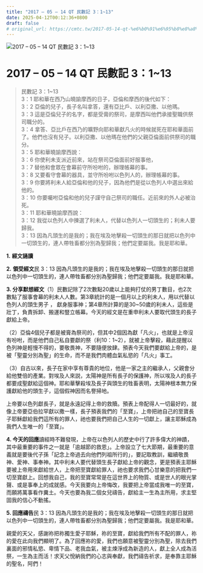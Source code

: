 ```yaml
---
title: "2017 – 05 – 14 QT 民數記 3：1~13"
date: 2025-04-12T00:12:36+0800
draft: false
# original_url: https://cmtc.tw/2017-05-14-qt-%e6%b0%91%e6%95%b8%e8%a8%98-3%ef%bc%9a113
---
```


![2017 – 05 – 14 QT 民數記 3：1\~13](/images/qt.jpg   "2017 – 05 – 14 QT 民數記 3：1\~13")

# 2017 – 05 – 14 QT 民數記 3：1\~13

> 民數記 3：1\~13  
> 3：1 耶和華在西乃山曉諭摩西的日子，亞倫和摩西的後代如下：  
> 3：2 亞倫的兒子，長子名叫拿答，還有亞比戶、以利亞撒、以他瑪。  
> 3：3 這是亞倫兒子的名字，都是受膏的祭司，是摩西叫他們承接聖職供祭司職分的。  
> 3：4 拿答、亞比戶在西乃的曠野向耶和華獻凡火的時候就死在耶和華面前了。他們也沒有兒子。以利亞撒、以他瑪在他們的父親亞倫面前供祭司的職分。  
> 3：5 耶和華曉諭摩西說：  
> 3：6 你使利未支派近前來，站在祭司亞倫面前好服事他，  
> 3：7 替他和會眾在會幕前守所吩咐的，辦理帳幕的事。  
> 3：8 又要看守會幕的器具，並守所吩咐以色列人的，辦理帳幕的事。  
> 3：9 你要將利未人給亞倫和他的兒子，因為他們是從以色列人中選出來給他的。  
> 3：10 你要囑咐亞倫和他的兒子謹守自己祭司的職任。近前來的外人必被治死。  
> 3：11 耶和華曉諭摩西說：  
> 3：12 我從以色列人中揀選了利未人，代替以色列人一切頭生的；利未人要歸我。  
> 3：13 因為凡頭生的是我的；我在埃及地擊殺一切頭生的那日就把以色列中一切頭生的，連人帶牲畜都分別為聖歸我；他們定要屬我。我是耶和華。

**1.** **經文誦讀**

**2.** **領受經文**民 3：13 因為凡頭生的是我的；我在埃及地擊殺一切頭生的那日就把以色列中一切頭生的，連人帶牲畜都分別為聖歸我；他們定要屬我。我是耶和華。

**3. 分享默想經文**（1）民數記除了2次數點20歲以上能夠打仗的男丁數目，也2次數點了服事會幕的利未人人數。第3章統計的是一個月以上的利未人，用以代替以色列人的頭生男子 ， 獻身服事神；第4章所計算的是30\~50歲的利未人，這些是壯丁，負責拆卸、搬運和豎立帳幕。今天的經文是在重申利未人要取代頭生的長子獻給上帝。

（2）亞倫4個兒子都是被膏為祭司的，但其中2個因為獻「凡火」，也就是上帝沒有吩咐，而是他們自己私自要獻的祭（利10：1\~2），就被上帝擊殺，藉此提醒以色列神是輕慢不得的，要敬畏神，不要隨便放肆。預表今天我們要獻給上帝的，是被「聖靈分別為聖」的生命，而不是我們肉體血氣私慾的「凡火」事工。

（3）自古以來，長子在家中享有尊貴的地位，他是一家之主的繼承人，父親會分給他雙倍的產業。對埃及人來説，太陽神是所有長子的保護神，所以埃及人的長子都要成聖獻給這個神。耶和華擊殺埃及長子與頭生的牲畜表明，太陽神根本無力保護獻給他的頭生子，這個假神因而名譽掃地。

上帝要以色列獻長子，就是永遠記得上帝的救贖。預表上帝配得人一切最好的，就像上帝要亞伯拉罕獻以撒一樣，長子預表我們的「至寶」，上帝把祂自己的至寶長子耶穌獻給我們這所有的罪人，祂也要我們把自己人生的一切獻上，讓主耶穌成為我們人生唯一的「至寶」。

**4. 今天的回應**讀經時不難發現，上帝在以色列人的歷史中行了許多偉大的神蹟，其中最重要的事件之一就是「逾越節的救恩」。上帝設立了七大節期，最重要的意義就是要後代子孫「記念上帝過去向他們列祖所行的」，要記取教訓，繼續敬畏神、愛神、事奉神。其中利未人要代替頭生長子獻給上帝的觀念，更是預表主耶穌要被上帝用來獻給世人，上帝把至寶獻給罪人，祂也要求我們心甘樂意的把我們一切至寶獻上。回想我自己，我的至寶常常是在這世界上的物質、或是世人的眼光掌聲、或是事奉上的成就感。今天我要向上帝悔改，我要把上帝當成我唯一的至寶，而願將萬事看作糞土。今天也要為我二個女兒禱告，獻給主一生為主所用，求主堅固我的信心不動搖。

**5. 回應禱告**民 3：13 因為凡頭生的是我的；我在埃及地擊殺一切頭生的那日就把以色列中一切頭生的，連人帶牲畜都分別為聖歸我；他們定要屬我。我是耶和華。

親愛的天父，感謝祢把祢獨生愛子耶穌，祢的至寶，獻給我們所有不配的罪人，祢的愛在此向我們顯明了。為了回應祢的愛，我們也願意被聖靈分別為聖，除去我們裏面的邪情私慾、卑情下品、老我血氣，被主煉淨成為新造的人，獻上全人成為活祭，一生為主而活！求天父悅納我們的心志與奉獻，我們禱告祈求，是奉靠主耶穌的聖名，阿們！